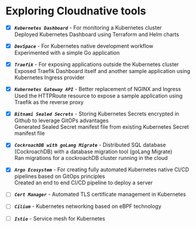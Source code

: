 # Exploring Cloudnative tools

- [x] ***`Kubernetes Dashboard`*** - For monitoring a Kubernetes cluster \
	Deployed Kubernetes Dashboard using Terraform and Helm charts

- [x] ***`DevSpace`*** - For Kubernetes native development workflow \
	Experimented with a simple Go application

- [x] ***`Traefik`*** - For exposing applications outside the Kubernetes cluster \
	Exposed Traefik Dashboard itself and another sample application using Kubernetes Ingress provider

- [x] ***`Kubernetes Gateway API`*** - Better replacement of NGINX and Ingress \
	Used the HTTPRoute resource to expose a sample application using Traefik as the reverse proxy

- [x] ***`Bitnami Sealed Secrets`*** - Storing Kubernetes Secrets encrypted in Github to leverage GitOPs advantages \
	Generated Sealed Secret manifest file from existing Kubernetes Secret manifest file

- [x] ***`CockroachDB with goLang Migrate`*** - Distributed SQL database (CockroachDB) with a database migration tool (goLang Migrate) \
	Ran migrations for a cockroachDB cluster running in the cloud

- [x] ***`Argo Ecosystem`*** - For creating fully automated Kubernetes native CI/CD pipelines based on GitOps principles \
	Created an end to end CI/CD pipeline to deploy a server

- [ ] ***`Cert Manager`*** - Automated TLS certificate management in Kubernetes

- [ ] ***`Cilium`*** - Kubernetes networking based on eBPF technology

- [ ] ***`Istio`*** - Service mesh for Kubernetes